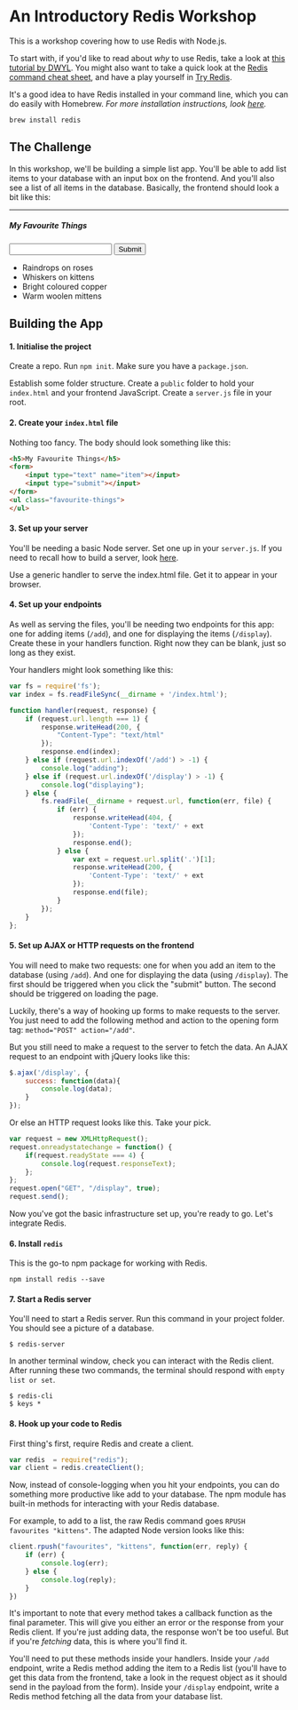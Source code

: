 # An Introductory Redis Workshop

This is a workshop covering how to use Redis with Node.js.

To start with, if you'd like to read about *why* to use Redis, take a look at [this tutorial by DWYL](https://github.com/dwyl/learn-redis). You might also want to take a quick look at the [Redis command cheat sheet](https://github.com/FAC6/book/blob/master/patterns/week4/redisCheatsheet.md), and have a play yourself in [Try Redis](http://try.redis.io/).

It's a good idea to have Redis installed in your command line, which you can do easily with Homebrew. *For more installation instructions, look [here](http://redis.io/topics/quickstart).*

`brew install redis`

## The Challenge

In this workshop, we'll be building a simple list app. You'll be able to add list items to your database with an input box on the frontend. And you'll also see a list of all items in the database. Basically, the frontend should look a bit like this:

<hr>

<h5>My Favourite Things</h5>
<input type="text"></input> <input type="submit"></input>
<ul>
    <li>Raindrops on roses</li>
    <li>Whiskers on kittens</li>
    <li>Bright coloured copper</li>
    <li>Warm woolen mittens</li>
</ul>

## Building the App

#### 1. Initialise the project

Create a repo. Run `npm init`. Make sure you have a `package.json`.

Establish some folder structure. Create a `public` folder to hold your `index.html` and your frontend JavaScript. Create a `server.js` file in your root.

#### 2. Create your `index.html` file

Nothing too fancy. The body should look something like this:

```html
<h5>My Favourite Things</h5>
<form>
    <input type="text" name="item"></input>
    <input type="submit"></input>
</form>
<ul class="favourite-things">
</ul>
```

#### 3. Set up your server

You'll be needing a basic Node server. Set one up in your `server.js`. If you need to recall how to build a server, look [here](https://github.com/nikhilaravi/learn-node).

Use a generic handler to serve the index.html file. Get it to appear in your browser.

#### 4. Set up your endpoints

As well as serving the files, you'll be needing two endpoints for this app: one for adding items (`/add`), and one for displaying the items (`/display`). Create these in your handlers function. Right now they can be blank, just so long as they exist.

Your handlers might look something like this:

```js
var fs = require('fs');
var index = fs.readFileSync(__dirname + '/index.html');

function handler(request, response) {
    if (request.url.length === 1) {
        response.writeHead(200, {
            "Content-Type": "text/html"
        });
        response.end(index);
    } else if (request.url.indexOf('/add') > -1) {
        console.log("adding");
    } else if (request.url.indexOf('/display') > -1) {
        console.log("displaying");
    } else {
        fs.readFile(__dirname + request.url, function(err, file) {
            if (err) {
                response.writeHead(404, {
                    'Content-Type': 'text/' + ext
                });
                response.end();
            } else {
                var ext = request.url.split('.')[1];
                response.writeHead(200, {
                    'Content-Type': 'text/' + ext
                });
                response.end(file);
            }
        });
    }
};
```

#### 5. Set up AJAX or HTTP requests on the frontend

You will need to make two requests: one for when you add an item to the database (using `/add`). And one for displaying the data (using `/display`). The first should be triggered when you click the "submit" button. The second should be triggered on loading the page.

Luckily, there's a way of hooking up forms to make requests to the server. You just need to add the following method and action to the opening form tag: `method="POST" action="/add"`.

But you still need to make a request to the server to fetch the data. An AJAX request to an endpoint with jQuery looks like this:

```js
$.ajax('/display', {
    success: function(data){
        console.log(data);
    }
});
```

Or else an HTTP request looks like this. Take your pick.

```js
var request = new XMLHttpRequest();
request.onreadystatechange = function() {
    if(request.readyState === 4) {
        console.log(request.responseText);
    };
};
request.open("GET", "/display", true);
request.send();
```

Now you've got the basic infrastructure set up, you're ready to go. Let's integrate Redis.

#### 6. Install `redis`

This is the go-to npm package for working with Redis.

`npm install redis --save`

#### 7. Start a Redis server

You'll need to start a Redis server. Run this command in your project folder. You should see a picture of a database.

``` $ redis-server ```

In another terminal window, check you can interact with the Redis client. After running these two commands, the terminal should respond with `empty list or set`.

```
$ redis-cli
$ keys *
```

#### 8. Hook up your code to Redis

First thing's first, require Redis and create a client.

```js
var redis  = require("redis");
var client = redis.createClient();
```

Now, instead of console-logging when you hit your endpoints, you can do something more productive like add to your database. The npm module has built-in methods for interacting with your Redis database.

For example, to add to a list, the raw Redis command goes `RPUSH favourites "kittens"`. The adapted Node version looks like this:

```js
client.rpush("favourites", "kittens", function(err, reply) {
    if (err) {
        console.log(err);
    } else {
        console.log(reply);
    }
})
```

It's important to note that every method takes a callback function as the final parameter. This will give you either an error or the response from your Redis client. If you're just adding data, the response won't be too useful. But if you're *fetching* data, this is where you'll find it.

You'll need to put these methods inside your handlers. Inside your `/add` endpoint, write a Redis method adding the item to a Redis list (you'll have to get this data from the frontend, take a look in the request object as it should send in the payload from the form). Inside your `/display` endpoint, write a Redis method fetching all the data from your database list.
